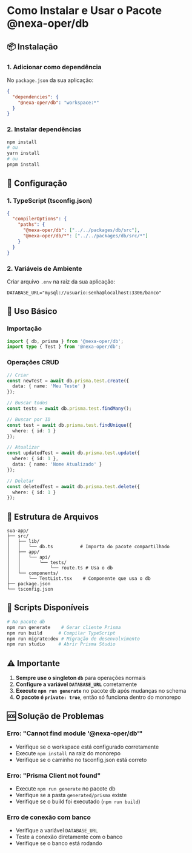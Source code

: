 # Como Instalar e Usar o Pacote @nexa-oper/db

## 📦 Instalação

### 1. Adicionar como dependência

No `package.json` da sua aplicação:

```json
{
  "dependencies": {
    "@nexa-oper/db": "workspace:*"
  }
}
```

### 2. Instalar dependências

```bash
npm install
# ou
yarn install
# ou
pnpm install
```

## 🔧 Configuração

### 1. TypeScript (tsconfig.json)

```json
{
  "compilerOptions": {
    "paths": {
      "@nexa-oper/db": ["../../packages/db/src"],
      "@nexa-oper/db/*": ["../../packages/db/src/*"]
    }
  }
}
```

### 2. Variáveis de Ambiente

Criar arquivo `.env` na raiz da sua aplicação:

```env
DATABASE_URL="mysql://usuario:senha@localhost:3306/banco"
```

## 🚀 Uso Básico

### Importação

```typescript
import { db, prisma } from '@nexa-oper/db';
import type { Test } from '@nexa-oper/db';
```

### Operações CRUD

```typescript
// Criar
const newTest = await db.prisma.test.create({
  data: { name: 'Meu Teste' }
});

// Buscar todos
const tests = await db.prisma.test.findMany();

// Buscar por ID
const test = await db.prisma.test.findUnique({
  where: { id: 1 }
});

// Atualizar
const updatedTest = await db.prisma.test.update({
  where: { id: 1 },
  data: { name: 'Nome Atualizado' }
});

// Deletar
const deletedTest = await db.prisma.test.delete({
  where: { id: 1 }
});
```

## 📁 Estrutura de Arquivos

```
sua-app/
├── src/
│   ├── lib/
│   │   └── db.ts          # Importa do pacote compartilhado
│   ├── app/
│   │   └── api/
│   │       └── tests/
│   │           └── route.ts # Usa o db
│   └── components/
│       └── TestList.tsx    # Componente que usa o db
├── package.json
└── tsconfig.json
```

## 🔄 Scripts Disponíveis

```bash
# No pacote db
npm run generate    # Gerar cliente Prisma
npm run build      # Compilar TypeScript
npm run migrate:dev # Migração de desenvolvimento
npm run studio     # Abrir Prisma Studio
```

## ⚠️ Importante

1. **Sempre use o singleton `db`** para operações normais
2. **Configure a variável `DATABASE_URL`** corretamente
3. **Execute `npm run generate`** no pacote db após mudanças no schema
4. **O pacote é `private: true`**, então só funciona dentro do monorepo

## 🆘 Solução de Problemas

### Erro: "Cannot find module '@nexa-oper/db'"

- Verifique se o workspace está configurado corretamente
- Execute `npm install` na raiz do monorepo
- Verifique se o caminho no tsconfig.json está correto

### Erro: "Prisma Client not found"

- Execute `npm run generate` no pacote db
- Verifique se a pasta `generated/prisma` existe
- Verifique se o build foi executado (`npm run build`)

### Erro de conexão com banco

- Verifique a variável `DATABASE_URL`
- Teste a conexão diretamente com o banco
- Verifique se o banco está rodando
